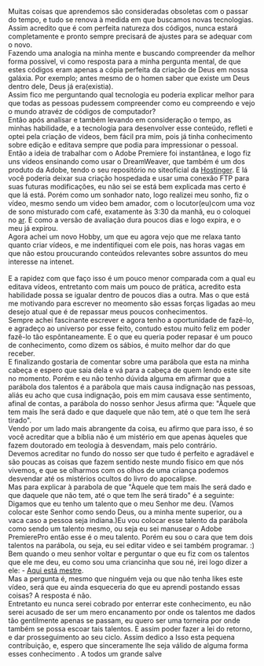 <p>Muitas coisas que aprendemos são consideradas obsoletas com o passar do tempo, e tudo se renova à medida em que buscamos novas tecnologias. Assim acredito que é com perfeita natureza dos códigos, nunca estará completamente e pronto sempre precisará de ajustes para se adequar com o novo. <br>Fazendo uma analogia na minha mente e buscando compreender da melhor forma possivel, vi como resposta para a minha pergunta mental, de que estes códigos eram apenas a cópia perfeita da criação de Deus em nossa galáxia. Por exemplo; antes mesmo de o homen saber que existe um Deus dentro dele, Deus já era(existia).<br> Assim fico me perguntando qual tecnologia eu poderia explicar melhor para que todas as pessoas pudessem compreender como eu compreendo e vejo o mundo atravéz de códigos de computador?<br> Então após analisar e também levando em consideração o tempo, as minhas habilidade, e a tecnologia para desenvolver esse conteúdo,  refleti e optei pela criação de videos, bem fácil pra mim, pois já tinha conhecimento sobre edição e editava sempre que podia para impressionar o pessoal. Então a ideia de trabalhar com o Adobe Premiere foi instantânea, e logo fiz uns videos ensinando como usar o DreamWeaver, que também é um dos produto da Adobe, tendo o seu  repositório no siteoficial da <a href="https://www.youtube.com/watch?v=7NSqhicsZ3A">Hostinger</a>. E lá você poderia deixar sua criação hospedada e usar uma conexão FTP para suas futuras modificações, eu não sei se está bem explicada mas certo é que lá está. Porém como um sonhador nato, logo realizei meu sonho, fiz o vídeo, mesmo sendo um video bem amador, com o locutor(eu)com uma voz de sono misturado com café, exatamente às 3:30 da manhã, eu o coloquei no <a href="https://www.youtube.com/channel/UCbj3qzqPEy-NGDNcZ59abzQ?view_as=subscriber">ar</a>. E como a versão de avaliação dura poucos dias e logo expira, e o meu já expirou.<br/> Agora achei um novo Hobby, um que eu agora vejo que me relaxa tanto quanto criar vídeos, e me indentifiquei com ele pois, nas horas vagas em que não estou proucurando conteúdos relevantes sobre assuntos do meu interesse na intenet.</br></br> E a rapidez com que faço isso é um pouco menor comparada com a qual eu editava vídeos, entretanto com mais um pouco de prática, acredito esta habilidade possa se igualar dentro de poucos dias a outra. Mas o que está me motivando para escrever no meomento são essas forças ligadas ao meu desejo atual que é de repassar meus poucos conhecimentos.</br> Sempre achei fascinante escrever e agora tenho a oportunidade de fazê-lo, e agradeço ao universo por esse feito, contudo estou muito feliz em poder fazê-lo tão espôntaneamente. E o que eu queria poder repasar é um pouco de conhecimento, como dizem os sábios, é muito melhor dar do que receber.<br> E finalizando gostaria de comentar sobre uma parábola que esta na minha cabeça e espero que saia dela e vá para a cabeça de quem lendo este site no momento. Porém e eu não tenho dúvida alguma em afirmar que a parábola dos talentos é a parábola que mais causa indignação nas pessoas, aliás eu acho que cusa indignação, pois em mim causava esse sentimento, afinal de contas, a parábola do nosso senhor Jesus afirma que: "Àquele que tem mais lhe será dado e que daquele que não tem, até o que tem lhe será tirado".</br> Vendo por um lado mais abrangente da coisa, eu afirmo que para isso, é so você acreditar que a bíblia  não é um mistério em que apenas àqueles que fazem doutorado em teologia à desvendam, mais pelo contrário.</br>Devemos acreditar no fundo do nosso ser que tudo é perfeito e agradável e são poucas as coisas que fazem sentido neste mundo físico em que nós vivemos, e que se olharmos com os olhos de uma criança podemos desvendar até os mistérios ocultos do livro do apocalipse.</br>Mas para explicar à parabola de que "Àquele que tem mais lhe será dado e que daquele que não tem, até o que tem lhe será tirado" é a seguinte: Digamos que eu tenho um talento que o meu Senhor me deu. (Vamos colocar este Senhor como sendo Deus, ou a minha mente superior, ou a vaca caso a pessoa seja indiana.)Eu vou colocar esse talento da parábola como sendo um talento mesmo, ou seja eu sei manusear o Adobe PremierePro então esse é o meu talento. Porém eu sou o cara que tem dois talentos na parábola, ou seja, eu sei editar video e sei também programar. :) Bem quando o meu senhor voltar e perguntar o que eu fiz com os talentos que ele me deu, eu como sou uma criancinha que sou né, irei logo dizer a ele: - <a href="https://www.youtube.com/channel/UCbj3qzqPEy-NGDNcZ59abzQ?view_as=subscriber">Aqui está mestre</a>.</br>Mas a pergunta é, mesmo que ninguém veja ou que não tenha likes este vídeo, será que eu ainda esqueceria do que eu aprendi postando essas coisas? A resposta é não.</br> Entretanto eu nunca serei cobrado por enterrar este conhecimento, eu não serei acusado de ser um mero encanamento por onde os talentos me dados tão gentilmente apenas se passam, eu quero ser uma torneira por onde também se possa escoar tais talentos. E assim poder fazer a lei do retorno, e dar prosseguimento ao seu ciclo. Assim dedico a Isso esta pequena contribuição, e, espero que sinceramente lhe seja válido de alguma forma esses conhecimento . A todos um grande salve  </p>
